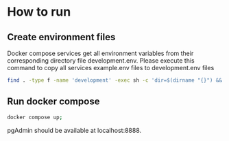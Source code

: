 # How to run

## Create environment files

Docker compose services get all environment variables from their corresponding directory file development.env.
Please execute this command to copy all services example.env files to development.env files

```bash
find . -type f -name 'development' -exec sh -c 'dir=$(dirname "{}") && cp "$dir/development" "$dir/testing"' \;
```

## Run docker compose

```bash
docker compose up;
```

pgAdmin should be available at localhost:8888.
